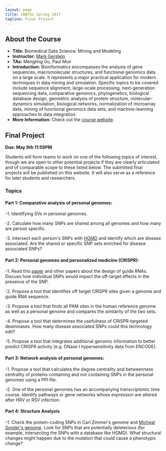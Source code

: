 ```yaml
---
layout: page
title: CBB752 Spring 2017
tagline: Final Project
---
```


About the Course
------------------
- **Title:** Biomedical Data Science: Mining and Modeling
- **Instructor:** [Mark Gerstein](<http://www.gersteinlab.org>)
- **TAs:** Mengting Gu, Paul Muir
- **Introduction:** Bioinformatics encompasses the analysis of gene sequences,
    macromolecular structures, and functional genomics data on a large scale. It
    represents a major practical application for modern techniques in data
    mining and simulation. Specific topics to be covered include sequence
    alignment, large-scale processing, next-generation sequencing data,
    comparative genomics, phylogenetics, biological database design, geometric
    analysis of protein structure, molecular-dynamics simulation, biological
    networks, normalization of microarray data, mining of functional genomics
    data sets, and machine-learning approaches to data integration.
- **More Information:** Check out the [course website](<http://cbb752b17.gersteinlab.org>).

Final Project
-----------------------

**Due: May 9th 11:59PM**

Students will form teams to work on one of the following topics of interest, though we are open to other potential projects if they are clearly articulated and of comparable scope to these listed below. The submitted final projects will be published on this website. It will also serve as a reference for later students and researchers.

### Topics

#### Part 1: Comparative analysis of personal genomes:

-1. Identifying SVs in personal genomes.

-2. Calculate how many SNPs are shared among all genomes and how many are person specific.

-3. Intersect each person's SNPs with [HGMD](<http://www.hgmd.cf.ac.uk/ac/index.php>) and identify which are disease associated. Are the shared or specific SNP sets enriched for disease associated SNPs?



#### Part 2: Personal genomes and personalized medicine (CRISPR):
-1. Read this [paper](<http://palgrave.nature.com/nbt/journal/v34/n2/full/nbt.3437.html>) and other papers about the design of guide RNAs. Discuss how individual SNPs would impact the off-target effects in the presence of the SNP. 

-2. Propose a tool that identifies off target CRISPR sites given a genome and guide RNA sequence.

-3. Propose a tool that finds all PAM sites in the human reference genome as well as a personal genome and compares the similarity of the two sets.

-4. Propose a tool that determines the usefulness of CRISPR-targeted deaminases. How many disease associated SNPs could this technology edit?

-5. Propose a tool that integrates additional genomic information to better predict CRISPR activity (e.g. DNase I hypersensitivity data from ENCODE).



#### Part 3: Network analysis of personal genomes:
-1. Propose a tool that calculates the degree centrality and betweenness centrality of proteins containing and not containing SNPs in the personal genomes using a PPI file.

-2. One of the personal genomes has an accompanying transcriptomic time course. Identify pathways or gene networks whose expression are altered after HRV or RSV infection.



#### Part 4: Structure Analysis
-1. Check the protein-coding SNPs in Carl Zimmer's genome and [Micheal Synder's genome](<http://www.cell.com/abstract/S0092-8674%2812%2900166-3>). Look for SNPs that are potentially deleterious (for example, intersecting the SNPs with a database like HGMD). What structural changes might happen due to the mutation that could cause a phenotypic change? 



    
